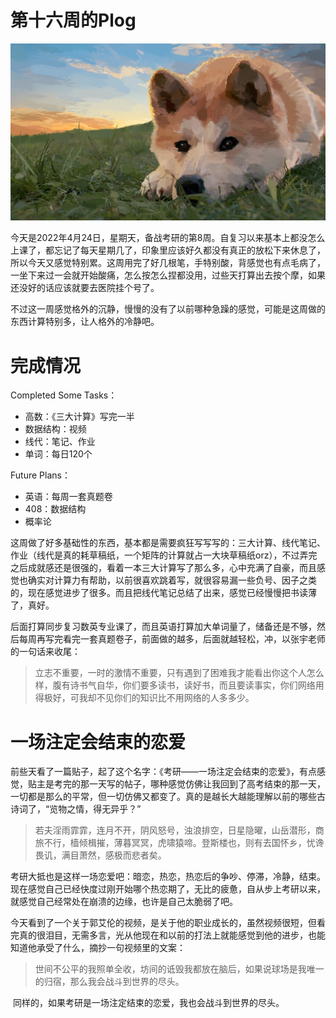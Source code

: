 # 第十六周的Plog

![](./Source/16/preface.png)

​		今天是2022年4月24日，星期天，备战考研的第8周。自复习以来基本上都没怎么上课了，都忘记了每天星期几了，印象里应该好久都没有真正的放松下来休息了，所以今天又感觉特别累。这周用完了好几根笔，手特别酸，背感觉也有点毛病了，一坐下来过一会就开始酸痛，怎么按怎么捏都没用，过些天打算出去按个摩，如果还没好的话应该就要去医院挂个号了。

​		不过这一周感觉格外的沉静，慢慢的没有了以前哪种急躁的感觉，可能是这周做的东西计算特别多，让人格外的冷静吧。



# 完成情况

Completed Some Tasks：

- 高数：《三大计算》写完一半
- 数据结构：视频
- 线代：笔记、作业
- 单词：每日120个

Future Plans：

- 英语：每周一套真题卷
- 408：数据结构
- 概率论

​		这周做了好多基础性的东西，基本都是需要疯狂写写写的：三大计算、线代笔记、作业（线代是真的耗草稿纸，一个矩阵的计算就占一大块草稿纸orz），不过弄完之后成就感还是很强的，看着一本三大计算写了那么多，心中充满了自豪，而且感觉也确实对计算力有帮助，以前很喜欢跳着写，就很容易漏一些负号、因子之类的，现在感觉进步了很多。而且把线代笔记总结了出来，感觉已经慢慢把书读薄了，真好。

​		后面打算同步复习数英专业课了，而且英语打算加大单词量了，储备还是不够，然后每周再写完看完一套真题卷子，前面做的越多，后面就越轻松，冲，以张宇老师的一句话来收尾：

>  立志不重要，一时的激情不重要，只有遇到了困难我才能看出你这个人怎么样，腹有诗书气自华，你们要多读书，读好书，而且要读事实，你们网络用得极好，可我却不见你们的知识比不用网络的人多多少。



# 一场注定会结束的恋爱

​		前些天看了一篇贴子，起了这个名字：《考研——一场注定会结束的恋爱》，有点感觉，贴主是考完的那一天写的帖子，哪种感觉仿佛让我回到了高考结束的那一天，一切都是那么的平常，但一切仿佛又都变了。真的是越长大越能理解以前的哪些古诗词了，“览物之情，得无异乎？”

>  若夫淫雨霏霏，连月不开，阴风怒号，浊浪排空，日星隐曜，山岳潜形，商旅不行，樯倾楫摧，薄暮冥冥，虎啸猿啼。登斯楼也，则有去国怀乡，忧谗畏讥，满目萧然，感极而悲者矣。

​		考研大抵也是这样一场恋爱吧：暗恋，热恋，热恋后的争吵、停滞，冷静，结束。现在感觉自己已经快度过刚开始哪个热恋期了，无比的疲惫，自从步上考研以来，就感觉自己经常处在崩溃的边缘，也许是自己太脆弱了吧。

​		今天看到了一个关于郭艾伦的视频，是关于他的职业成长的，虽然视频很短，但看完真的很泪目，无需多言，光从他现在和以前的打法上就能感觉到他的进步，也能知道他承受了什么，摘抄一句视频里的文案：

>  世间不公平的我照单全收，坊间的诋毁我都放在脑后，如果说球场是我唯一的归宿，那么我会战斗到世界的尽头。

​		同样的，如果考研是一场注定结束的恋爱，我也会战斗到世界的尽头。